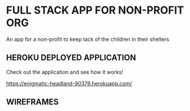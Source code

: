 # FULL STACK APP FOR NON-PROFIT ORG
An app for a non-profit to keep tack of the children in their shelters

## HEROKU DEPLOYED APPLICATION

Check out the application and see how it works!

https://enigmatic-headland-90376.herokuapp.com/

## WIREFRAMES

